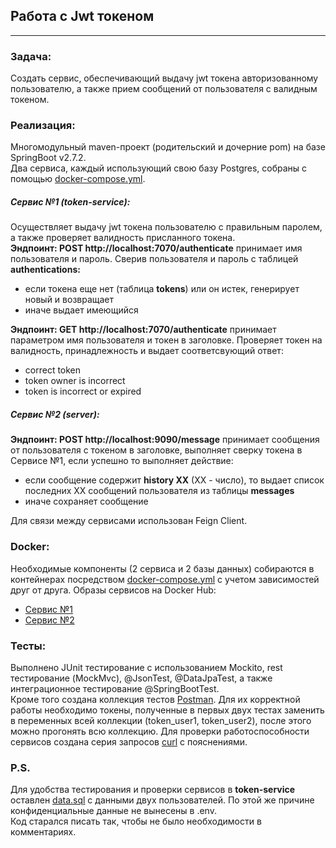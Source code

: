 ## Работа с Jwt токеном
___

### Задача:

Создать сервис, обеспечивающий выдачу jwt токена авторизованному пользователю,
а также прием сообщений от пользователя с валидным токеном.

### Реализация:

Многомодульный maven-проект (родительский и дочерние pom) на базе SpringBoot v2.7.2.<br>
Два сервиса, каждый использующий свою базу Postgres, собраны с помощью
[docker-compose.yml](docker-compose.yml).

##### Сервис №1 (token-service):

Осуществляет выдачу jwt токена пользователю с правильным паролем, а также проверяет
валидность присланного токена.<br>
**Эндпоинт: POST http://localhost:7070/authenticate** принимает имя пользователя и пароль.
Сверив пользователя и пароль с таблицей **authentications:**
* если токена еще нет (таблица **tokens**) или он истек, генерирует новый и возвращает
* иначе выдает имеющийся

**Эндпоинт: GET http://localhost:7070/authenticate** принимает параметром имя пользователя
и токен в заголовке. Проверяет токен на валидность, принадлежность и выдает соответсвующий
ответ:
* correct token
* token owner is incorrect
* token is incorrect or expired

##### Сервис №2 (server):

**Эндпоинт: POST http://localhost:9090/message** принимает сообщения от пользователя
с токеном в заголовке, выполняет сверку токена в Сервисе №1, если успешно то выполняет
действие:
* если сообщение содержит **history XX** (XX - число), то выдает список последних XX 
сообщений пользователя из таблицы **messages**
* иначе сохраняет сообщение  

Для связи между сервисами использован Feign Client.

### Docker:

Необходимые компоненты (2 сервиса и 2 базы данных) собираются в контейнерах посредством
[docker-compose.yml](docker-compose.yml) с учетом зависимостей друг от друга.
Образы сервисов на Docker Hub:<br>
* [Сервис №1](https://hub.docker.com/repository/docker/kirillkormilcev/token-service-image)
* [Сервис №2](https://hub.docker.com/repository/docker/kirillkormilcev/server-image)

### Тесты:
Выполнено JUnit тестирование с использованием Mockito, rest тестирование (MockMvc), @JsonTest,
@DataJpaTest, а также интеграционное тестирование @SpringBootTest.<br>
Кроме того создана коллекция тестов [Postman](resources/Inside24.postman_collection.json).
Для их корректной работы необходимо токены, полученные в первых двух тестах заменить в
переменных всей коллекции (token_user1, token_user2), после этого можно прогонять всю коллекцию.
Для проверки работоспособности сервисов создана серия запросов [curl](resources/curl.txt)
с пояснениями.

### P.S.

Для удобства тестирования и проверки сервисов в **token-service** оставлен
[data.sql](token-service/src/main/resources/data.sql) с данными двух пользователей.
По этой же причине конфиденциальные данные не вынесены в .env.<br>
Код старался писать так, чтобы не было необходимости в комментариях.